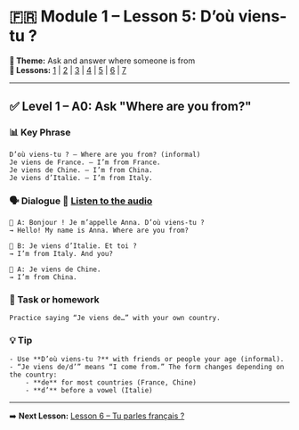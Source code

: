 # 🇫🇷 Module 1 – Lesson 5: D’où viens-tu ?

**📘 Theme:** Ask and answer where someone is from  
**🌠 Lessons:** [1](Lesson1.md) | [2](Lesson2.md) | [3](Lesson3.md) | [4](Lesson4.md) | [5](Lesson5.md) | [6](Lesson6.md) | [7](Lesson7.md)

---

## ✅ Level 1 – A0: Ask "Where are you from?"

### 📊 Key Phrase
    D’où viens-tu ? – Where are you from? (informal)  
    Je viens de France. – I’m from France.  
    Je viens de Chine. – I’m from China.  
    Je viens d’Italie. – I’m from Italy.

### 🗣️ Dialogue 🏏 [Listen to the audio](https://yourdomain.com/audio/lesson5_1.mp3)

    👩 A: Bonjour ! Je m’appelle Anna. D’où viens-tu ?  
    → Hello! My name is Anna. Where are you from?  

    👨 B: Je viens d’Italie. Et toi ?  
    → I’m from Italy. And you?  

    👩 A: Je viens de Chine.  
    → I’m from China.

### 🌟 Task or homework
    Practice saying “Je viens de…” with your own country.

### 💡 Tip
    - Use **D’où viens-tu ?** with friends or people your age (informal).  
    - “Je viens de/d’” means “I come from.” The form changes depending on the country:
        - **de** for most countries (France, Chine)
        - **d’** before a vowel (Italie)

---

➡️ **Next Lesson:** [Lesson 6 – Tu parles français ?](Lesson6.md)
